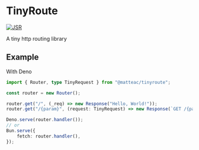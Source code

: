 # TinyRoute
[![JSR](https://jsr.io/badges/@matteac/tinyroute)](https://jsr.io/@matteac/tinyroute)

A tiny http routing library

## Example
With Deno
``` ts
import { Router, type TinyRequest } from "@matteac/tinyroute";

const router = new Router();

router.get("/", (_req) => new Response("Hello, World!"));
router.get("/{param}", (request: TinyRequest) => new Response(`GET /{param} where param = ${req.params.param}`))

Deno.serve(router.handler());
// or
Bun.serve({
    fetch: router.handler(),
});
```
